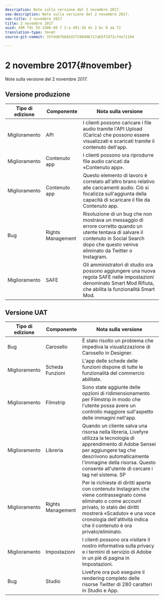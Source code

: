 ```yaml
---
description: Note sulla versione del 2 novembre 2017.
seo-description: Note sulla versione del 2 novembre 2017.
seo-title: 2 novembre 2017
title: 2 novembre 2017
uuid: 496 fdc 55-3386-48 f 2-a 491-26 dc 2 bc 8 aa 72
translation-type: tm+mt
source-git-commit: 35feb87bb82d1f298496717a65f1972cf4e71104

---
```



# 2 novembre 2017{#november}

Note sulla versione del 2 novembre 2017.

## Versione produzione

| **Tipo di edizione** | **Componente** | **Nota sulla versione** |
|---|---|---|
| Miglioramento | API | I clienti possono caricare i file audio tramite l&#39;API Upload (Carica) che possono essere visualizzati e scaricati tramite il contenuto dell&#39;app. |
| Miglioramento | Contenuto app | I clienti possono ora riprodurre file audio caricati da «Contenuto app». |
| Miglioramento | Contenuto app | Questo elemento di lavoro è correlato all&#39;altro brano relativo alle caricamenti audio. Ciò si focalizza sull&#39;aggiunta della capacità di scaricare il file da Contenuto app. |
| Bug | Rights Management | Risoluzione di un bug che non mostrava un messaggio di errore corretto quando un utente tentava di salvare il contenuto in Social Search dopo che questo veniva eliminato da Twitter o Instagram. |
| Miglioramento | SAFE | Gli amministratori di studio ora possono aggiungere una nuova regola SAFE nelle impostazioni denominato Smart Mod Rifiuta, che abilita la funzionalità Smart Mod. |

## Versione UAT

| **Tipo di edizione** | **Componente** | **Nota sulla versione** |
|---|---|---|
| Bug | Carosello | È stato risolto un problema che impediva la visualizzazione di Carosello in Designer. |
| Miglioramento | Scheda Funzioni | L&#39;app delle schede delle funzioni dispone di tutte le funzionalità del commercio abilitate. |
| Miglioramento | Filmstrip | Sono state aggiunte delle opzioni di ridimensionamento per Filmstrip in modo che l&#39;utente possa avere un controllo maggiore sull&#39;aspetto delle immagini nell&#39;app. |
| Miglioramento | Libreria | Quando un cliente salva una risorsa nella libreria, Livefyre utilizza la tecnologia di apprendimento di Adobe Sensei per aggiungere tag che descrivono automaticamente l&#39;immagine della risorsa. Questo consente all&#39;utente di cercare i tag nel sistema. SP |
| Miglioramento | Rights Management | Per le richieste di diritti aperte con contenuto Instagram che viene contrassegnato come eliminato o come account privato, lo stato dei diritti mostrerà «Scaduto» e una voce cronologia dell&#39;attività indica che il contenuto è ora privato/eliminato. |
| Miglioramento | Impostazioni | I clienti possono ora visitare il nostro informativa sulla privacy e i termini di servizio di Adobe in un piè di pagina in Impostazioni. |
| Bug | Studio | Livefyre ora può eseguire il rendering completo delle risorse Twitter di 280 caratteri in Studio e App. |

